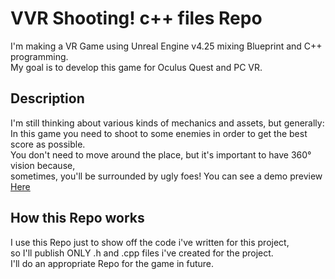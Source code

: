 # VVR Shooting! c++ files Repo

I'm making a VR Game using Unreal Engine v4.25 mixing Blueprint and C++ programming.  
My goal is to develop this game for Oculus Quest and PC VR.

## Description

I'm still thinking about various kinds of mechanics and assets, but generally:  
In this game you need to shoot to some enemies in order to get the best score as possible.  
You don't need to move around the place, but it's important to have 360° vision because,  
sometimes, you'll be surrounded by ugly foes! 
You can see a demo preview [Here]()

## How this Repo works

I use this Repo just to show off the code i've written for this project,  
so I'll publish ONLY .h and .cpp files i've created for the project.  
I'll do an appropriate Repo for the game in future.

